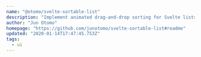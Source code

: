 ```yaml
---
name: "@otomo/svelte-sortable-list"
description: "Implement animated drag-and-drop sorting for Svelte lists."
author: "Jun Otomo"
homepage: "https://github.com/junotomo/svelte-sortable-list#readme"
updated: "2020-01-14T17:47:45.753Z"
tags: 
  - ui
---
```

